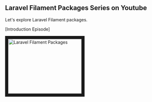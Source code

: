 ## Laravel Filament Packages Series on Youtube

Let's explore Laravel Filament packages.

[Introduction Episode]

<a href="http://www.youtube.com/watch?feature=player_embedded&v=Twdo4W1ZO4k
" target="_blank"><img src="http://img.youtube.com/vi/Twdo4W1ZO4k/0.jpg" 
alt="Laravel Filament Packages" width="240" height="180" border="10" /></a>
